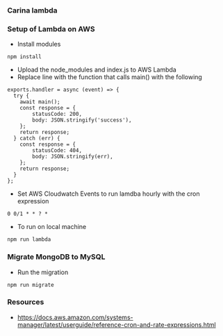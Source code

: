 ### Carina lambda

### Setup of Lambda on AWS
- Install modules
```
npm install
```
- Upload the node_modules and index.js to AWS Lambda
- Replace line with the function that calls main() with the following
```
exports.handler = async (event) => {
  try {
    await main();
    const response = {
        statusCode: 200,
        body: JSON.stringify('success'),
    };
    return response;
  } catch (err) {
    const response = {
        statusCode: 404,
        body: JSON.stringify(err),
    };
    return response;
  }
};
```
- Set AWS Cloudwatch Events to run lamdba hourly with the cron expression
```
0 0/1 * * ? *
```

- To run on local machine
```
npm run lambda
```

### Migrate MongoDB to MySQL
- Run the migration
```
npm run migrate
```

### Resources
- https://docs.aws.amazon.com/systems-manager/latest/userguide/reference-cron-and-rate-expressions.html
